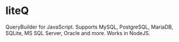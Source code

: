 # liteQ
QueryBuilder for JavaScript. Supports MySQL, PostgreSQL, MariaDB, SQLite, MS SQL Server, Oracle and more. Works in NodeJS.

